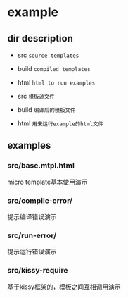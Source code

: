 example
====

## dir description

* src `source templates`
* build `compiled templates`
* html `html to run examples`

* src `模板源文件`
* build `编译后的模板文件`
* html `用来运行example的html文件`

## examples

### src/base.mtpl.html
micro template基本使用演示

### src/compile-error/
提示编译错误演示

### src/run-error/
提示运行错误演示

### src/kissy-require
基于kissy框架的，模板之间互相调用演示